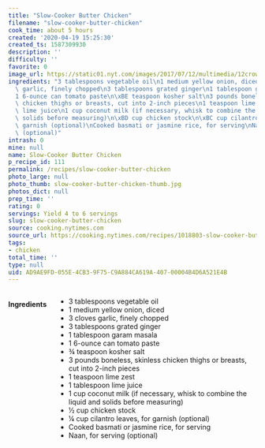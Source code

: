 ```yaml
---
title: "Slow-Cooker Butter Chicken"
filename: "slow-cooker-butter-chicken"
cook_time: about 5 hours
created: '2020-04-19 15:25:30'
created_ts: 1587309930
description: ''
difficulty: ''
favorite: 0
image_url: https://static01.nyt.com/images/2017/07/12/multimedia/12crowdrex-copy/12crowdrex-articleLarge.jpg
ingredients: "3 tablespoons vegetable oil\n1 medium yellow onion, diced\n3 cloves\
  \ garlic, finely chopped\n3 tablespoons grated ginger\n1 tablespoon garam masala\n\
  1 6-ounce can tomato paste\n\xBE teaspoon kosher salt\n3 pounds boneless, skinless\
  \ chicken thighs or breasts, cut into 2-inch pieces\n1 teaspoon lime zest\n1 tablespoon\
  \ lime juice\n1 cup coconut milk (if necessary, whisk to combine the liquid and\
  \ solids before measuring)\n\xBD cup chicken stock\n\xBC cup cilantro leaves, for\
  \ garnish (optional)\nCooked basmati or jasmine rice, for serving\nNaan, for serving\
  \ (optional)"
intrash: 0
mine: null
name: Slow-Cooker Butter Chicken
p_recipe_id: 111
permalink: /recipes/slow-cooker-butter-chicken
photo_large: null
photo_thumb: slow-cooker-butter-chicken-thumb.jpg
photos_dict: null
prep_time: ''
rating: 0
servings: Yield 4 to 6 servings
slug: slow-cooker-butter-chicken
source: cooking.nytimes.com
source_url: https://cooking.nytimes.com/recipes/1018803-slow-cooker-butter-chicken?action=click&module=Global%20Search%20Recipe%20Card&pgType=search&rank=1
tags:
- chicken
total_time: ''
type: null
uid: AD9AE9FD-055E-4CB3-9F75-C9A884CA619A-407-00004B4D6A521E4B
---
```

<div class="large-8 medium-7 columns" id="writeup">	</div><!-- #writeup -->
</div><!-- #row-one -->
<div class="row" id="row-two">	<div class="medium-4 small-5 columns" id="ingredients"><h4>Ingredients</h4><div class="box box-ingredients content"><ul>
<li>3 tablespoons vegetable oil</li>
<li>1 medium yellow onion, diced</li>
<li>3 cloves garlic, finely chopped</li>
<li>3 tablespoons grated ginger</li>
<li>1 tablespoon garam masala</li>
<li>1 6-ounce can tomato paste</li>
<li>¾ teaspoon kosher salt</li>
<li>3 pounds boneless, skinless chicken thighs or breasts, cut into 2-inch pieces</li>
<li>1 teaspoon lime zest</li>
<li>1 tablespoon lime juice</li>
<li>1 cup coconut milk (if necessary, whisk to combine the liquid and solids before measuring)</li>
<li>½ cup chicken stock</li>
<li>¼ cup cilantro leaves, for garnish (optional)</li>
<li>Cooked basmati or jasmine rice, for serving</li>
<li>Naan, for serving (optional)</li>
</ul>
</div>	</div>	<div class="medium-6 small-7 columns" id="directions">	</div>